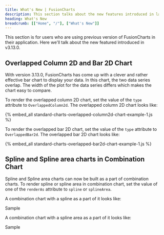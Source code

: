 ```yaml
---
title: What's New | FusionCharts
description: This section talks about the new features introduced in latest version.
heading: What's New
breadcrumb: [["Home", "/"], ["What's New"]]
---
```


This section is for users who are using previous version of FusionCharts in their application. Here we'll talk about the new featured introduced in v3.13.0.

## Overlapped Column 2D and Bar 2D Chart

With version 3.13.0, FusionCharts has come up with a clever and rather effective bar chart to display your data. In this chart, the two data series overlap. The width of the plot for the data series differs which makes the chart easy to compare.

To render the overlapped column 2D chart, set the value of the `type` attribute to `OverlappedColumn2d`. The overlapped column 2D chart looks like:

{% embed_all standard-charts-overlapped-column2d-chart-example-1.js %}

To render the overlapped bar 2D chart, set the value of the `type` attribute to `OverlappedBar2d`. The overlapped bar 2D chart looks like:

{% embed_all standard-charts-overlapped-bar2d-chart-example-1.js %}

## Spline and Spline area charts in Combination Chart

Spline and Spline area charts can now be built as a part of combination charts. To render spline or spline area in combination chart, set the value of one of the `renderAs` attribute to `spline` or `splineArea`.

A combination chart with a spline as a part of it looks like:

Sample

A combination chart with a spline area as a part of it looks like:

Sample

##